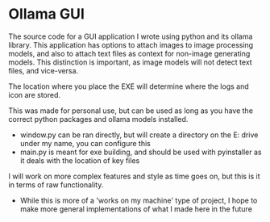 # Ollama GUI
The source code for a GUI application I wrote using python and its ollama library. This application has options to attach images to image processing models, and also to attach text files as context for non-image generating models. This distinction is important, as image models will not detect text files, and vice-versa.

The location where you place the EXE will determine where the logs and icon are stored.

This was made for personal use, but can be used as long as you have the correct python packages and ollama models installed. 
- window.py can be ran directly, but will create a directory on the E: drive under my name, you can configure this
- main.py is meant for exe building, and should be used with pyinstaller as it deals with the location of key files

I will work on more complex features and style as time goes on, but this is it in terms of raw functionality.
- While this is more of a 'works on my machine' type of project, I hope to make more general implementations of what I made here in the future